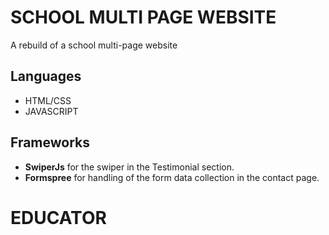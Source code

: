 # SCHOOL MULTI PAGE WEBSITE 

A rebuild of a school multi-page website

## Languages
- HTML/CSS
- JAVASCRIPT

## Frameworks
  - **SwiperJs** for the swiper in the Testimonial section.
  - **Formspree** for handling of the form data collection in the contact page.

# EDUCATOR

